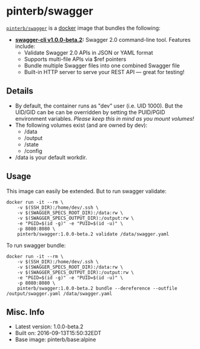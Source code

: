 # pinterb/swagger  

[`pinterb/swagger`][1] is a [docker][2] image that bundles the following:  
* **[swagger-cli v1.0.0-beta.2][3]:** Swagger 2.0 command-line tool.  Features include:
  - Validate Swagger 2.0 APIs in JSON or YAML format
  - Supports multi-file APIs via $ref pointers
  - Bundle multiple Swagger files into one combined Swagger file
  - Built-in HTTP server to serve your REST API — great for testing!

## Details
* By default, the container runs as "dev" user (i.e. UID 1000). But the UID/GID can be can be overridden by setting the PUID/PGID environment variables. *Please keep this in mind as you mount volumes!* 
* The following volumes exist (and are owned by dev):  
  - /data
  - /output
  - /state
  - /config
* /data is your default workdir.   

## Usage 
This image can easily be extended.  But to run swagger validate:  

````
docker run -it --rm \
	-v $(SSH_DIR):/home/dev/.ssh \
	-v $(SWAGGER_SPECS_ROOT_DIR):/data:rw \
	-v $(SWAGGER_SPECS_OUTPUT_DIR):/output:rw \
	-e "PGID=$(id -g)" -e "PUID=$(id -u)" \
	-p 8080:8080 \
	pinterb/swagger:1.0.0-beta.2 validate /data/swagger.yaml  
````

To run swagger bundle:  

````
docker run -it --rm \
	-v $(SSH_DIR):/home/dev/.ssh \
	-v $(SWAGGER_SPECS_ROOT_DIR):/data:rw \
	-v $(SWAGGER_SPECS_OUTPUT_DIR):/output:rw \
	-e "PGID=$(id -g)" -e "PUID=$(id -u)" \
	-p 8080:8080 \
	pinterb/swagger:1.0.0-beta.2 bundle --dereference --outfile /output/swagger.yaml /data/swagger.yaml  
````


## Misc. Info 
* Latest version: 1.0.0-beta.2  
* Built on: 2016-09-13T15:50:32EDT   
* Base image: pinterb/base:alpine   


[1]: https://hub.docker.com/r/pinterb/swagger/   
[2]: https://docker.com 
[3]: https://github.com/BigstickCarpet/swagger-cli  
